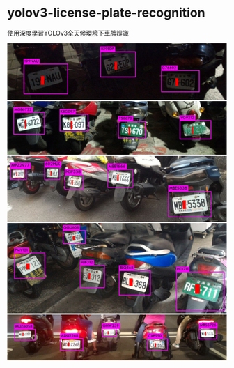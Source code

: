 ﻿# yolov3-license-plate-recognition
使用深度學習YOLOv3全天候環境下車牌辨識

![ScreenShot](000104.jpg)
![ScreenShot](000132.jpg)
![ScreenShot](300209.jpg)
![ScreenShot](300225.jpg)
![ScreenShot](400041.jpg)
